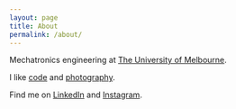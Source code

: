 ```yaml
---
layout: page
title: About
permalink: /about/
---
```

Mechatronics engineering at [The University of Melbourne](http://www.unimelb.edu.au).

I like [code](https://github.com/stevenlee090) and [photography](https://500px.com/stevenlee090).

Find me on [LinkedIn](https://www.linkedin.com/in/stevenlee090/) and [Instagram](https://www.instagram.com/stevenlee090/).
